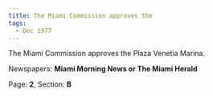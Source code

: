 ```yaml
---  
title: The Miami Commission approves the  
tags:  
  - Dec 1977  
---  
```

  
The Miami Commission approves the Plaza Venetia Marina.  
  
Newspapers: **Miami Morning News or The Miami Herald**  
  
Page: **2**, Section: **B** 
